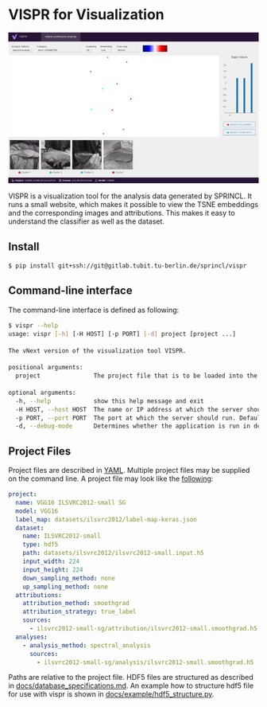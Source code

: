 # VISPR for Visualization
![Vispr Screenshot](docs/img/vispr-screenshot.png)

VISPR is a visualization tool for the analysis data generated by SPRINCL.
It runs a small website, which makes it possible to view the TSNE embeddings and the corresponding images and attributions.
This makes it easy to understand the classifier as well as the dataset.

## Install
```sh
$ pip install git+ssh://git@gitlab.tubit.tu-berlin.de/sprincl/vispr
```

## Command-line interface
The command-line interface is defined as following:

```sh
$ vispr --help
usage: vispr [-h] [-H HOST] [-p PORT] [-d] project [project ...]

The vNext version of the visualization tool VISPR.

positional arguments:
  project               The project file that is to be loaded into the workspace. Multiple project files can be specified.

optional arguments:
  -h, --help            show this help message and exit
  -H HOST, --host HOST  The name or IP address at which the server should run. Defaults to "localhost".
  -p PORT, --port PORT  The port at which the server should run. Defaults to 8080.
  -d, --debug-mode      Determines whether the application is run in debug mode. When the application is in debug mode, then all FLASK and Werkzeug logs are printed to stdout, FLASK debugging is activated (FLASK will print out the debugger PIN for attaching the debugger), and the automatic reloading, when the Python files change is activated. Furthermore, the frontend of the application will not be served via the command line tool and has to be directly started (e.g. via ng serve). Otherwise, all these things will be deactivated and the frontend of the application is served via the FLASK server. If the application is to be debugged using Visual Studio Code (or any other IDE for that matter), then the application must not be started in debug mode, because Visual Studio will create its own debugger.
```


## Project Files
Project files are described in [YAML](https://yaml.org/).
Multiple project files may be supplied on the command line.
A project file may look like the [following](docs/example/example-project.yaml):

```yaml
project:
  name: VGG16 ILSVRC2012-small SG
  model: VGG16
  label_map: datasets/ilsvrc2012/label-map-keras.json
  dataset:
    name: ILSVRC2012-small
    type: hdf5
    path: datasets/ilsvrc2012/ilsvrc2012-small.input.h5
    input_width: 224
    input_height: 224
    down_sampling_method: none
    up_sampling_method: none
  attributions:
    attribution_method: smoothgrad
    attribution_strategy: true_label
    sources:
      - ilsvrc2012-small-sg/attribution/ilsvrc2012-small.smoothgrad.h5
  analyses:
    - analysis_method: spectral_analysis
      sources:
        - ilsvrc2012-small-sg/analysis/ilsvrc2012-small.smoothgrad.h5
```

Paths are relative to the project file. HDF5 files are structured as described in [docs/database_specifications.md](docs/database_specifications.md).
An example how to structure hdf5 file for use with vispr is shown in [docs/example/hdf5_structure.py](docs/example/hdf5_structure.py).
